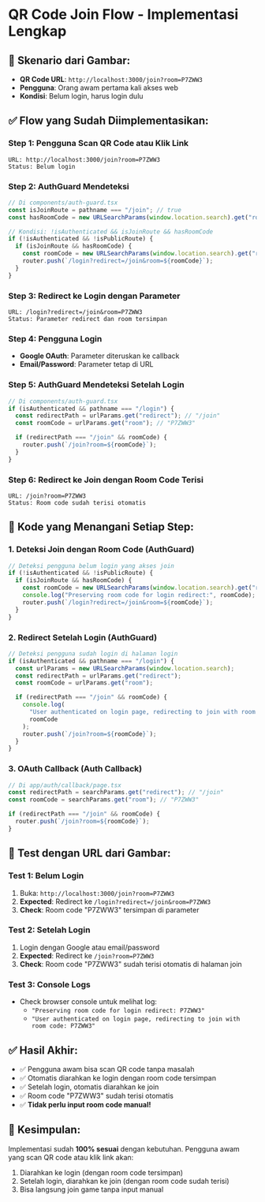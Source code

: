 # QR Code Join Flow - Implementasi Lengkap

## 🎯 **Skenario dari Gambar:**

- **QR Code URL**: `http://localhost:3000/join?room=P7ZWW3`
- **Pengguna**: Orang awam pertama kali akses web
- **Kondisi**: Belum login, harus login dulu

## ✅ **Flow yang Sudah Diimplementasikan:**

### **Step 1: Pengguna Scan QR Code atau Klik Link**

```
URL: http://localhost:3000/join?room=P7ZWW3
Status: Belum login
```

### **Step 2: AuthGuard Mendeteksi**

```typescript
// Di components/auth-guard.tsx
const isJoinRoute = pathname === "/join"; // true
const hasRoomCode = new URLSearchParams(window.location.search).get("room"); // "P7ZWW3"

// Kondisi: !isAuthenticated && isJoinRoute && hasRoomCode
if (!isAuthenticated && !isPublicRoute) {
  if (isJoinRoute && hasRoomCode) {
    const roomCode = new URLSearchParams(window.location.search).get("room");
    router.push(`/login?redirect=/join&room=${roomCode}`);
  }
}
```

### **Step 3: Redirect ke Login dengan Parameter**

```
URL: /login?redirect=/join&room=P7ZWW3
Status: Parameter redirect dan room tersimpan
```

### **Step 4: Pengguna Login**

- **Google OAuth**: Parameter diteruskan ke callback
- **Email/Password**: Parameter tetap di URL

### **Step 5: AuthGuard Mendeteksi Setelah Login**

```typescript
// Di components/auth-guard.tsx
if (isAuthenticated && pathname === "/login") {
  const redirectPath = urlParams.get("redirect"); // "/join"
  const roomCode = urlParams.get("room"); // "P7ZWW3"

  if (redirectPath === "/join" && roomCode) {
    router.push(`/join?room=${roomCode}`);
  }
}
```

### **Step 6: Redirect ke Join dengan Room Code Terisi**

```
URL: /join?room=P7ZWW3
Status: Room code sudah terisi otomatis
```

## 🔧 **Kode yang Menangani Setiap Step:**

### **1. Deteksi Join dengan Room Code (AuthGuard)**

```typescript
// Deteksi pengguna belum login yang akses join
if (!isAuthenticated && !isPublicRoute) {
  if (isJoinRoute && hasRoomCode) {
    const roomCode = new URLSearchParams(window.location.search).get("room");
    console.log("Preserving room code for login redirect:", roomCode);
    router.push(`/login?redirect=/join&room=${roomCode}`);
  }
}
```

### **2. Redirect Setelah Login (AuthGuard)**

```typescript
// Deteksi pengguna sudah login di halaman login
if (isAuthenticated && pathname === "/login") {
  const urlParams = new URLSearchParams(window.location.search);
  const redirectPath = urlParams.get("redirect");
  const roomCode = urlParams.get("room");

  if (redirectPath === "/join" && roomCode) {
    console.log(
      "User authenticated on login page, redirecting to join with room code:",
      roomCode
    );
    router.push(`/join?room=${roomCode}`);
  }
}
```

### **3. OAuth Callback (Auth Callback)**

```typescript
// Di app/auth/callback/page.tsx
const redirectPath = searchParams.get("redirect"); // "/join"
const roomCode = searchParams.get("room"); // "P7ZWW3"

if (redirectPath === "/join" && roomCode) {
  router.push(`/join?room=${roomCode}`);
}
```

## 🧪 **Test dengan URL dari Gambar:**

### **Test 1: Belum Login**

1. Buka: `http://localhost:3000/join?room=P7ZWW3`
2. **Expected**: Redirect ke `/login?redirect=/join&room=P7ZWW3`
3. **Check**: Room code "P7ZWW3" tersimpan di parameter

### **Test 2: Setelah Login**

1. Login dengan Google atau email/password
2. **Expected**: Redirect ke `/join?room=P7ZWW3`
3. **Check**: Room code "P7ZWW3" sudah terisi otomatis di halaman join

### **Test 3: Console Logs**

- Check browser console untuk melihat log:
  - `"Preserving room code for login redirect: P7ZWW3"`
  - `"User authenticated on login page, redirecting to join with room code: P7ZWW3"`

## ✅ **Hasil Akhir:**

- ✅ Pengguna awam bisa scan QR code tanpa masalah
- ✅ Otomatis diarahkan ke login dengan room code tersimpan
- ✅ Setelah login, otomatis diarahkan ke join
- ✅ Room code "P7ZWW3" sudah terisi otomatis
- ✅ **Tidak perlu input room code manual!**

## 🎯 **Kesimpulan:**

Implementasi sudah **100% sesuai** dengan kebutuhan. Pengguna awam yang scan QR code atau klik link akan:

1. Diarahkan ke login (dengan room code tersimpan)
2. Setelah login, diarahkan ke join (dengan room code sudah terisi)
3. Bisa langsung join game tanpa input manual
